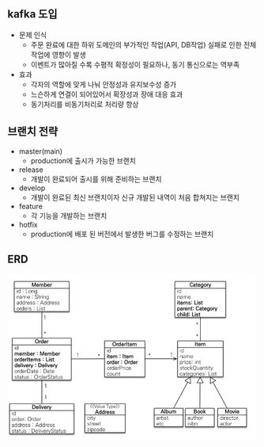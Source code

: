 ## kafka 도입
- 문제 인식
  - 주문 완료에 대한 하위 도메인의 부가적인 작업(API, DB작업) 실패로 인한 전체 작업에 영향이 발생 
  - 이벤트가 많아질 수록 수평적 확정성이 필요하나, 동기 통신으로는 역부족
- 효과
  - 각자의 역할에 맞게 나눠 안정성과 유지보수성 증가
  - 느슨하게 연결이 되어있어서 확장성과 장애 대응 효과
  - 동기처리를 비동기처리로 처리량 향상

## 브랜치 전략
- master(main) 
  - production에 출시가 가능한 브랜치
- release 
  - 개발이 완료되어 출시를 위해 준비하는 브랜치
- develop 
  - 개발이 완료된 최신 브랜치이자 신규 개발된 내역이 처음 합쳐지는 브랜치
- feature 
  - 각 기능을 개발하는 브랜치
- hotfix
  - production에 배포 된 버전에서 발생한 버그를 수정하는 브랜치

## ERD 
![img.png](img.png)